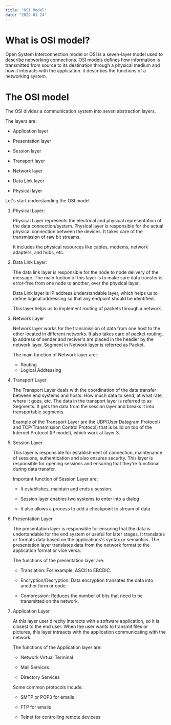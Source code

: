 ```yaml
---
title: "OSI Model"
date: "2022-01-24"
---
```



# What is OSI model?

Open System Interconnection model or OSI is a seven-layer model used to describe networking connections. OSI models defines how information is transmitted from source to its destination through a physical medium and how it interacts with the application. it describes the functions of a networking system.


# The OSI model

The OSI  divides a communication system into seven abstraction layers.

The layers are:

 * Application layer

 * Presentation layer

 * Session layer

 * Transport layer

 * Network layer

 * Data Link layer

 * Physical layer


Let's start understanding the OSI model.

 1. Physical Layer:

    Physical Layer represents the electrical and physical representation of the data connection/system. Physical layer is responsible for the actual physical connection between the devices. It takes care of the transmission of raw bit streams.

    It includes the physical resources like cables, modems, network adapters, and hubs, etc.


 2. Data Link Layer:

    The data link layer is responsible for the node to node delivery of the message. The main fuction of this layer is to make sure data transfer is error-free from one node to another, over the physical layer.

    Data Link layer is IP address understandable layer, which helps us to define logical addressing so that any endpoint should be identified.

    This layer helps us to implement routing of packets through a network.

 3. Network Layer

    Network layer works for the transmission of data from one host to the other located in different networks. It also takes care of packet routing. Ip address of sender and reciver's are placed in the headier by the network layer. Segment in Network layer is referred as Packet.

    The main function of Network layer are:

    * Routing
    * Logical Addressing

4.  Transport Layer

    The Transport Layer deals with the coordination of the data transfer between end systems and hosts. How much data to send, at what rate, where it goes, etc. The data in the transport layer is referred to as Segments. It gets the data from the session layer and breaks it into transportable segments.

    Example of the Transport Layer are the UDP(User Datagram Protocol) and TCP(Transmission Control Protocol) that is build on top of the Internet Protocol (IP model), which work at layer 3.


 5. Session Layer

    This layer is responsible for establishment of connection, maintenance of sessions, authentication and also ensures security. This layer is responsible for opening sessions and ensuring that they're functional during data transfer.

    Important function of Session Layer are:

    * It establishes, maintain and ends a session.

    * Session layer enables two systems to enter into a dialog

    * It also allows a process to add a checkpoint to stream of data.

6. Presentation Layer

    The presentation layer is responsible for ensuring that the data is undertandable for the end system or useful for later stages. It translates or formats data based on the applications's syntax or semantics. The presentation layer translates data from the network format to the application format or vice versa.

    The functions of the presentation layer are:

    * Translation: For example, ASCII to EBCDIC.

    * Encryption/Decryption: Data encryption transates the data into another form or code.

    * Compression: Reduces the number of bits that need to be transmitted on the network.


 7. Application Layer

    At this layer user direclty interacts with a software application, so it is closest to the end user. When the user wants to transmit files or pictures, this layer intreacts with the application communicating with the network.

    The functions of the Application layer are:

    * Network Virtual Terminal

    * Mail Services

    * Directory Services

    Some common protocols incude:

    * SMTP or POP3 for emails

    * FTP for emails

    * Telnet for controlling remote devicess









